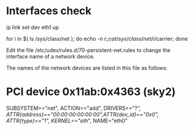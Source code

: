 # Interfaces check

ip link set dev eth1 up

for i in $( ls /sys/class/net ); do echo -n $i: ; cat /sys/class/net/$i/carrier; done

Edit the file /etc/udev/rules.d/70-persistent-net.rules to change the interface name of a network device.

The names of the network devices are listed in this file as follows:

# PCI device 0x11ab:0x4363 (sky2)
SUBSYSTEM=="net", ACTION=="add", DRIVERS=="?*",
ATTR{address}=="00:00:00:00:00:00",ATTR{dev_id}=="0x0", ATTR{type}=="1",
KERNEL=="eth*", NAME="eth0"
